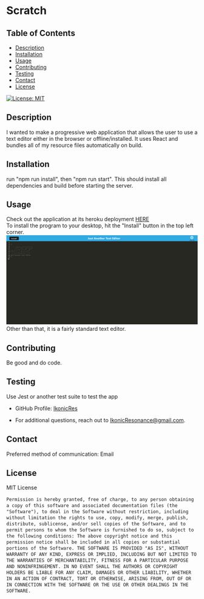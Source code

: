 # Scratch

## Table of Contents
 - [Description](#description)
 - [Installation](#installation)
 - [Usage](#usage)
 - [Contributing](#contributing)
 - [Testing](#testing)
 - [Contact](#contact)
 - [License](#license)


[![License: MIT](https://img.shields.io/badge/License-MIT-yellow.svg)](https://opensource.org/licenses/MIT)

## Description
I wanted to make a progressive web application that allows the user to use a text editor either in the browser or offline/installed. It uses React and bundles all of my resource files automatically on build.

## Installation
run "npm run install", then "npm run start". This should install all dependencies and build before starting the server.

## Usage
Check out the application at its heroku deployment [HERE](https://scratch-bb4b4774f119.herokuapp.com/)  
To install the program to your desktop, hit the "Install" button in the top left corner. 
![Preview](./assets/images/Preview.png)  
Other than that, it is a fairly standard text editor.

## Contributing
Be good and do code.

## Testing
Use Jest or another test suite to test the app


- GitHub Profile: [IkonicRes](https://github.com/IkonicRes)

- For additional questions, reach out to IkonicResonance@gmail.com.

## Contact

Preferred method of communication: Email



## License

MIT License

    Permission is hereby granted, free of charge, to any person obtaining a copy of this software and associated documentation files (the "Software"), to deal in the Software without restriction, including without limitation the rights to use, copy, modify, merge, publish, distribute, sublicense, and/or sell copies of the Software, and to permit persons to whom the Software is furnished to do so, subject to the following conditions: The above copyright notice and this permission notice shall be included in all copies or substantial portions of the Software. THE SOFTWARE IS PROVIDED "AS IS", WITHOUT WARRANTY OF ANY KIND, EXPRESS OR IMPLIED, INCLUDING BUT NOT LIMITED TO THE WARRANTIES OF MERCHANTABILITY, FITNESS FOR A PARTICULAR PURPOSE AND NONINFRINGEMENT. IN NO EVENT SHALL THE AUTHORS OR COPYRIGHT HOLDERS BE LIABLE FOR ANY CLAIM, DAMAGES OR OTHER LIABILITY, WHETHER IN AN ACTION OF CONTRACT, TORT OR OTHERWISE, ARISING FROM, OUT OF OR IN CONNECTION WITH THE SOFTWARE OR THE USE OR OTHER DEALINGS IN THE SOFTWARE.

